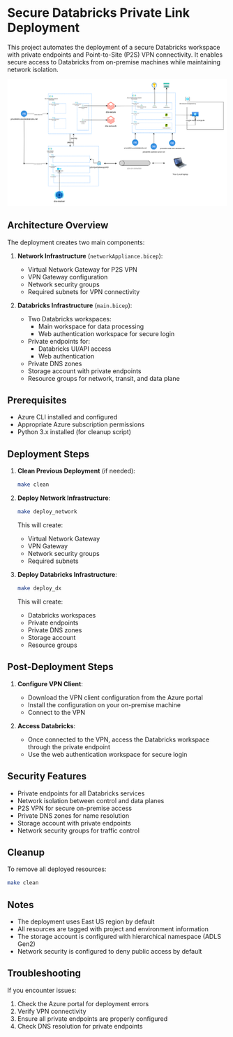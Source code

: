# Secure Databricks Private Link Deployment

This project automates the deployment of a secure Databricks workspace with private endpoints and Point-to-Site (P2S) VPN connectivity. It enables secure access to Databricks from on-premise machines while maintaining network isolation.

![Architecture Diagram](.img/dbx-secure-connect.png)

## Architecture Overview

The deployment creates two main components:

1. **Network Infrastructure** (`networkAppliance.bicep`):
   - Virtual Network Gateway for P2S VPN
   - VPN Gateway configuration
   - Network security groups
   - Required subnets for VPN connectivity

2. **Databricks Infrastructure** (`main.bicep`):
   - Two Databricks workspaces:
     - Main workspace for data processing
     - Web authentication workspace for secure login
   - Private endpoints for:
     - Databricks UI/API access
     - Web authentication
   - Private DNS zones
   - Storage account with private endpoints
   - Resource groups for network, transit, and data plane

## Prerequisites

- Azure CLI installed and configured
- Appropriate Azure subscription permissions
- Python 3.x installed (for cleanup script)

## Deployment Steps

1. **Clean Previous Deployment** (if needed):
   ```bash
   make clean
   ```

2. **Deploy Network Infrastructure**:
   ```bash
   make deploy_network
   ```
   This will create:
   - Virtual Network Gateway
   - VPN Gateway
   - Network security groups
   - Required subnets

3. **Deploy Databricks Infrastructure**:
   ```bash
   make deploy_dx
   ```
   This will create:
   - Databricks workspaces
   - Private endpoints
   - Private DNS zones
   - Storage account
   - Resource groups

## Post-Deployment Steps

1. **Configure VPN Client**:
   - Download the VPN client configuration from the Azure portal
   - Install the configuration on your on-premise machine
   - Connect to the VPN

2. **Access Databricks**:
   - Once connected to the VPN, access the Databricks workspace through the private endpoint
   - Use the web authentication workspace for secure login

## Security Features

- Private endpoints for all Databricks services
- Network isolation between control and data planes
- P2S VPN for secure on-premise access
- Private DNS zones for name resolution
- Storage account with private endpoints
- Network security groups for traffic control

## Cleanup

To remove all deployed resources:
```bash
make clean
```

## Notes

- The deployment uses East US region by default
- All resources are tagged with project and environment information
- The storage account is configured with hierarchical namespace (ADLS Gen2)
- Network security is configured to deny public access by default

## Troubleshooting

If you encounter issues:
1. Check the Azure portal for deployment errors
2. Verify VPN connectivity
3. Ensure all private endpoints are properly configured
4. Check DNS resolution for private endpoints 